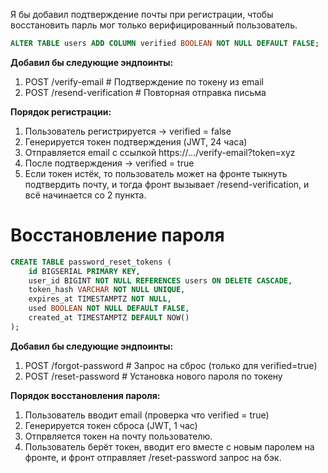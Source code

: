 Я бы добавил подтверждение почты при регистрации, чтобы восстановить парль мог только верифицированный пользователь.

```sql
ALTER TABLE users ADD COLUMN verified BOOLEAN NOT NULL DEFAULT FALSE;
```

**Добавил бы следующие эндпоинты:**
1. POST /verify-email          # Подтверждение по токену из email
2. POST /resend-verification   # Повторная отправка письма

**Порядок регистрации:**
1. Пользователь регистрируется → verified = false
2. Генерируется токен подтверждения (JWT, 24 часа)
3. Отправляется email с ссылкой https://.../verify-email?token=xyz
4. После подтверждения → verified = true
5. Если токен истёк, то пользователь может на фронте тыкнуть подтвердить почту, и тогда фронт вызывает /resend-verification, и всё начинается со 2 пункта.

# Восстановление пароля
```sql
CREATE TABLE password_reset_tokens (
    id BIGSERIAL PRIMARY KEY,
    user_id BIGINT NOT NULL REFERENCES users ON DELETE CASCADE,
    token_hash VARCHAR NOT NULL UNIQUE,
    expires_at TIMESTAMPTZ NOT NULL,
    used BOOLEAN NOT NULL DEFAULT FALSE,
    created_at TIMESTAMPTZ DEFAULT NOW()
);
```

**Добавил бы следующие эндпоинты:**
1. POST /forgot-password # Запрос на сброс (только для verified=true)
2. POST /reset-password # Установка нового пароля по токену

**Порядок восстановления пароля:**
1. Пользователь вводит email (проверка что verified = true)
2. Генерируется токен сброса (JWT, 1 час)
3. Отпрвляется токен на почту пользователю.
4. Пользователь берёт токен, вводит его вместе с новым паролем на фронте, и фронт отправляет /reset-password запрос на бэк.